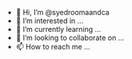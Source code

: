 - 👋 Hi, I’m @syedroomaandca
- 👀 I’m interested in ...
- 🌱 I’m currently learning ...
- 💞️ I’m looking to collaborate on ...
- 📫 How to reach me ...

<!---
syedroomaandca/syedroomaandca is a ✨ special ✨ repository because its `README.md` (this file) appears on your GitHub profile.
You can click the Preview link to take a look at your changes.
--->
